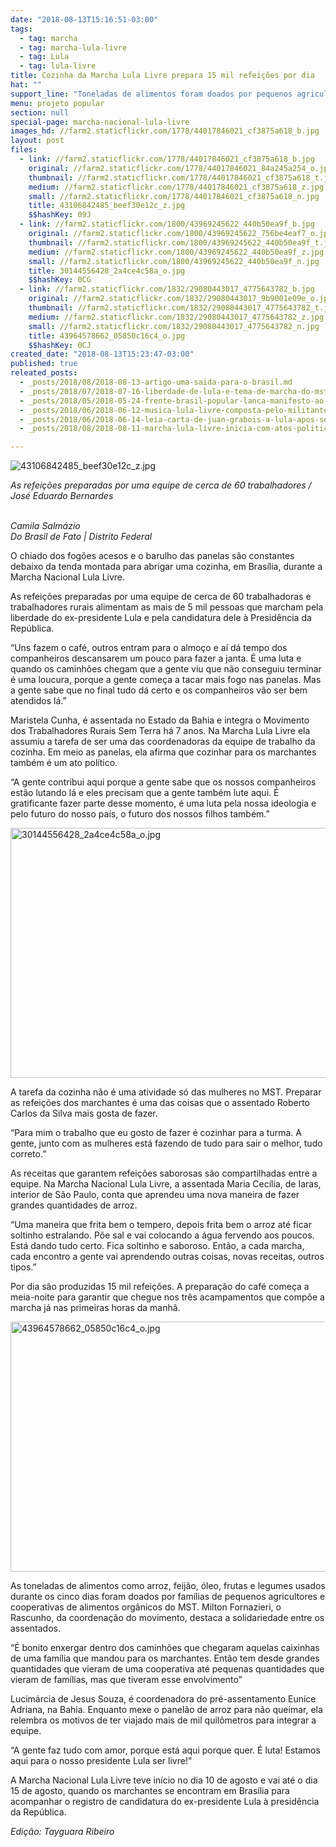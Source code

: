 ```yaml
---
date: "2018-08-13T15:16:51-03:00"
tags:
  - tag: marcha
  - tag: marcha-lula-livre
  - tag: Lula
  - tag: lula-livre
title: Cozinha da Marcha Lula Livre prepara 15 mil refeições por dia
hat: ""
support_line: "Toneladas de alimentos foram doados por pequenos agricultores e cooperativas para alimentar marchantes\n\n"
menu: projeto popular
section: null
special-page: marcha-nacional-lula-livre
images_hd: //farm2.staticflickr.com/1778/44017846021_cf3875a618_b.jpg
layout: post
files:
  - link: //farm2.staticflickr.com/1778/44017846021_cf3875a618_b.jpg
    original: //farm2.staticflickr.com/1778/44017846021_84a245a254_o.jpg
    thumbnail: //farm2.staticflickr.com/1778/44017846021_cf3875a618_t.jpg
    medium: //farm2.staticflickr.com/1778/44017846021_cf3875a618_z.jpg
    small: //farm2.staticflickr.com/1778/44017846021_cf3875a618_n.jpg
    title: 43106842485_beef30e12c_z.jpg
    $$hashKey: 09J
  - link: //farm2.staticflickr.com/1800/43969245622_440b50ea9f_b.jpg
    original: //farm2.staticflickr.com/1800/43969245622_756be4eaf7_o.jpg
    thumbnail: //farm2.staticflickr.com/1800/43969245622_440b50ea9f_t.jpg
    medium: //farm2.staticflickr.com/1800/43969245622_440b50ea9f_z.jpg
    small: //farm2.staticflickr.com/1800/43969245622_440b50ea9f_n.jpg
    title: 30144556428_2a4ce4c58a_o.jpg
    $$hashKey: 0CG
  - link: //farm2.staticflickr.com/1832/29080443017_4775643782_b.jpg
    original: //farm2.staticflickr.com/1832/29080443017_9b9001e09e_o.jpg
    thumbnail: //farm2.staticflickr.com/1832/29080443017_4775643782_t.jpg
    medium: //farm2.staticflickr.com/1832/29080443017_4775643782_z.jpg
    small: //farm2.staticflickr.com/1832/29080443017_4775643782_n.jpg
    title: 43964578662_05850c16c4_o.jpg
    $$hashKey: 0CJ
created_date: "2018-08-13T15:23:47-03:00"
published: true
releated_posts:
  - _posts/2018/08/2018-08-13-artigo-uma-saida-para-o-brasil.md
  - _posts/2018/07/2018-07-16-liberdade-de-lula-e-tema-de-marcha-do-mst-em-pernambuco.md
  - _posts/2018/05/2018-05-24-frente-brasil-popular-lanca-manifesto-ao-povo-brasileiro.md
  - _posts/2018/06/2018-06-12-musica-lula-livre-composta-pelo-militante-do-mst-marquinhos-monteiro.md
  - _posts/2018/06/2018-06-14-leia-carta-de-juan-grabois-a-lula-apos-ser-impedido-de-entregar-o-terco-abencoado-pelo-papa.md
  - _posts/2018/08/2018-08-11-marcha-lula-livre-inicia-com-atos-politicos.md

---
```

<p><img alt="43106842485_beef30e12c_z.jpg" src="//farm2.staticflickr.com/1778/44017846021_cf3875a618_b.jpg" /></p>

<p><em>As refei&ccedil;&otilde;es preparadas por uma equipe de cerca de 60 trabalhadores / Jos&eacute; Eduardo Bernardes</em><br />
&nbsp;</p>

<p><em>Camila Salm&aacute;zio<br />
Do Brasil de Fato | Distrito Federal</em></p>

<p>O chiado dos fog&otilde;es acesos e o barulho das panelas s&atilde;o constantes debaixo da tenda montada para abrigar uma cozinha, em Bras&iacute;lia, durante a Marcha Nacional Lula Livre.</p>

<p>As refei&ccedil;&otilde;es preparadas por uma equipe de cerca de 60 trabalhadoras e trabalhadores rurais alimentam as mais de 5 mil pessoas que marcham pela liberdade do ex-presidente Lula e pela candidatura dele &agrave; Presid&ecirc;ncia da Rep&uacute;blica.</p>

<p>&ldquo;Uns fazem o caf&eacute;, outros entram para o almo&ccedil;o e a&iacute; d&aacute; tempo dos companheiros descansarem um pouco para fazer a janta. &Eacute; uma luta e quando os caminh&otilde;es chegam que a gente viu que n&atilde;o conseguiu terminar &eacute; uma loucura, porque a gente come&ccedil;a a tacar mais fogo nas panelas. Mas a gente sabe que no final tudo d&aacute; certo e os companheiros v&atilde;o ser bem atendidos l&aacute;.&rdquo;</p>

<p>Maristela Cunha, &eacute; assentada no Estado da Bahia e integra o Movimento dos Trabalhadores Rurais Sem Terra h&aacute; 7 anos. Na Marcha Lula Livre ela assumiu a tarefa de ser uma das coordenadoras da equipe de trabalho da cozinha. Em meio as panelas, ela afirma que cozinhar para os marchantes tamb&eacute;m &eacute; um ato pol&iacute;tico.</p>

<p>&ldquo;A gente contribui aqui porque a gente sabe que os nossos companheiros est&atilde;o lutando l&aacute; e eles precisam que a gente tamb&eacute;m lute aqui. &Eacute; gratificante fazer parte desse momento, &eacute; uma luta pela nossa ideologia e pelo futuro do nosso pa&iacute;s, o futuro dos nossos filhos tamb&eacute;m.&rdquo;</p>

<p><img alt="30144556428_2a4ce4c58a_o.jpg" height="400" src="//farm2.staticflickr.com/1800/43969245622_440b50ea9f_b.jpg" width="600" /></p>

<p>A tarefa da cozinha n&atilde;o &eacute; uma atividade s&oacute; das mulheres no MST. Preparar as refei&ccedil;&otilde;es dos marchantes &eacute; uma das coisas que o assentado Roberto Carlos da Silva mais gosta de fazer.</p>

<p>&ldquo;Para mim o trabalho que eu gosto de fazer &eacute; cozinhar para a turma. A gente, junto com as mulheres est&aacute; fazendo de tudo para sair o melhor, tudo correto.&rdquo;</p>

<p>As receitas que garantem refei&ccedil;&otilde;es saborosas s&atilde;o compartilhadas entre a equipe. Na Marcha Nacional Lula Livre, a assentada Maria Cec&iacute;lia, de Iaras, interior de S&atilde;o Paulo, conta que aprendeu uma nova maneira de fazer grandes quantidades de arroz.</p>

<p>&ldquo;Uma maneira que frita bem o tempero, depois frita bem o arroz at&eacute; ficar soltinho estralando. P&otilde;e sal e vai colocando a &aacute;gua fervendo aos poucos. Est&aacute; dando tudo certo. Fica soltinho e saboroso. Ent&atilde;o, a cada marcha, cada encontro a gente vai aprendendo outras coisas, novas receitas, outros tipos.&rdquo;</p>

<p>Por dia s&atilde;o produzidas 15 mil refei&ccedil;&otilde;es. A prepara&ccedil;&atilde;o do caf&eacute; come&ccedil;a a meia-noite para garantir que chegue nos tr&ecirc;s acampamentos que comp&otilde;e a marcha j&aacute; nas primeiras horas da manh&atilde;.</p>

<p><img alt="43964578662_05850c16c4_o.jpg" height="400" src="//farm2.staticflickr.com/1832/29080443017_4775643782_b.jpg" width="600" /></p>

<p>As toneladas de alimentos como arroz, feij&atilde;o, &oacute;leo, frutas e legumes usados durante os cinco dias foram doados por fam&iacute;lias de pequenos agricultores e cooperativas de alimentos org&acirc;nicos do MST. Milton Fornazieri, o Rascunho, da coordena&ccedil;&atilde;o do movimento, destaca a solidariedade entre os assentados.</p>

<p>&ldquo;&Eacute; bonito enxergar dentro dos caminh&otilde;es que chegaram aquelas caixinhas de uma fam&iacute;lia que mandou para os marchantes. Ent&atilde;o tem desde grandes quantidades que vieram de uma cooperativa at&eacute; pequenas quantidades que vieram de fam&iacute;lias, mas que tiveram esse envolvimento&rdquo;</p>

<p>Lucim&aacute;rcia de Jesus Souza, &eacute; coordenadora do pr&eacute;-assentamento Eun&iacute;ce Adriana, na Bahia. Enquanto mexe o panel&atilde;o de arroz para n&atilde;o queimar, ela relembra os motivos de ter viajado mais de mil quil&ocirc;metros para integrar a equipe.</p>

<p>&ldquo;A gente faz tudo com amor, porque est&aacute; aqui porque quer. &Eacute; luta! Estamos aqui para o nosso presidente Lula ser livre!&quot;</p>

<p>A Marcha Nacional Lula Livre teve in&iacute;cio no dia 10 de agosto e vai at&eacute; o dia 15 de agosto, quando os marchantes se encontram em Bras&iacute;lia para acompanhar o registro de candidatura do ex-presidente Lula &agrave; presid&ecirc;ncia da Rep&uacute;blica.</p>

<p><em>Edi&ccedil;&atilde;o: Tayguara Ribeiro</em></p>

<p>&nbsp;</p>

